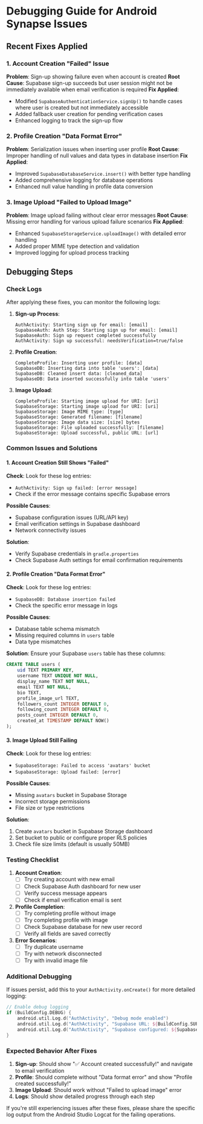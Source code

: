 # Debugging Guide for Android Synapse Issues

## Recent Fixes Applied

### 1. Account Creation "Failed" Issue
**Problem**: Sign-up showing failure even when account is created
**Root Cause**: Supabase sign-up succeeds but user session might not be immediately available when email verification is required
**Fix Applied**: 
- Modified `SupabaseAuthenticationService.signUp()` to handle cases where user is created but not immediately accessible
- Added fallback user creation for pending verification cases
- Enhanced logging to track the sign-up flow

### 2. Profile Creation "Data Format Error"
**Problem**: Serialization issues when inserting user profile
**Root Cause**: Improper handling of null values and data types in database insertion
**Fix Applied**:
- Improved `SupabaseDatabaseService.insert()` with better type handling
- Added comprehensive logging for database operations
- Enhanced null value handling in profile data conversion

### 3. Image Upload "Failed to Upload Image"
**Problem**: Image upload failing without clear error messages
**Root Cause**: Missing error handling for various upload failure scenarios
**Fix Applied**:
- Enhanced `SupabaseStorageService.uploadImage()` with detailed error handling
- Added proper MIME type detection and validation
- Improved logging for upload process tracking

## Debugging Steps

### Check Logs
After applying these fixes, you can monitor the following logs:

1. **Sign-up Process**:
   ```
   AuthActivity: Starting sign up for email: [email]
   SupabaseAuth: Auth Step: Starting sign up for email: [email]
   SupabaseAuth: Sign up request completed successfully
   AuthActivity: Sign up successful: needsVerification=true/false
   ```

2. **Profile Creation**:
   ```
   CompleteProfile: Inserting user profile: [data]
   SupabaseDB: Inserting data into table 'users': [data]
   SupabaseDB: Cleaned insert data: [cleaned_data]
   SupabaseDB: Data inserted successfully into table 'users'
   ```

3. **Image Upload**:
   ```
   CompleteProfile: Starting image upload for URI: [uri]
   SupabaseStorage: Starting image upload for URI: [uri]
   SupabaseStorage: Image MIME type: [type]
   SupabaseStorage: Generated filename: [filename]
   SupabaseStorage: Image data size: [size] bytes
   SupabaseStorage: File uploaded successfully: [filename]
   SupabaseStorage: Upload successful, public URL: [url]
   ```

### Common Issues and Solutions

#### 1. Account Creation Still Shows "Failed"
**Check**: Look for these log entries:
- `AuthActivity: Sign up failed: [error message]`
- Check if the error message contains specific Supabase errors

**Possible Causes**:
- Supabase configuration issues (URL/API key)
- Email verification settings in Supabase dashboard
- Network connectivity issues

**Solution**: 
- Verify Supabase credentials in `gradle.properties`
- Check Supabase Auth settings for email confirmation requirements

#### 2. Profile Creation "Data Format Error"
**Check**: Look for these log entries:
- `SupabaseDB: Database insertion failed`
- Check the specific error message in logs

**Possible Causes**:
- Database table schema mismatch
- Missing required columns in `users` table
- Data type mismatches

**Solution**: Ensure your Supabase `users` table has these columns:
```sql
CREATE TABLE users (
    uid TEXT PRIMARY KEY,
    username TEXT UNIQUE NOT NULL,
    display_name TEXT NOT NULL,
    email TEXT NOT NULL,
    bio TEXT,
    profile_image_url TEXT,
    followers_count INTEGER DEFAULT 0,
    following_count INTEGER DEFAULT 0,
    posts_count INTEGER DEFAULT 0,
    created_at TIMESTAMP DEFAULT NOW()
);
```

#### 3. Image Upload Still Failing
**Check**: Look for these log entries:
- `SupabaseStorage: Failed to access 'avatars' bucket`
- `SupabaseStorage: Upload failed: [error]`

**Possible Causes**:
- Missing `avatars` bucket in Supabase Storage
- Incorrect storage permissions
- File size or type restrictions

**Solution**: 
1. Create `avatars` bucket in Supabase Storage dashboard
2. Set bucket to public or configure proper RLS policies
3. Check file size limits (default is usually 50MB)

### Testing Checklist

1. **Account Creation**:
   - [ ] Try creating account with new email
   - [ ] Check Supabase Auth dashboard for new user
   - [ ] Verify success message appears
   - [ ] Check if email verification email is sent

2. **Profile Completion**:
   - [ ] Try completing profile without image
   - [ ] Try completing profile with image
   - [ ] Check Supabase database for new user record
   - [ ] Verify all fields are saved correctly

3. **Error Scenarios**:
   - [ ] Try duplicate username
   - [ ] Try with network disconnected
   - [ ] Try with invalid image file

### Additional Debugging

If issues persist, add this to your `AuthActivity.onCreate()` for more detailed logging:

```kotlin
// Enable debug logging
if (BuildConfig.DEBUG) {
    android.util.Log.d("AuthActivity", "Debug mode enabled")
    android.util.Log.d("AuthActivity", "Supabase URL: ${BuildConfig.SUPABASE_URL}")
    android.util.Log.d("AuthActivity", "Supabase configured: ${SupabaseClient.isConfigured()}")
}
```

### Expected Behavior After Fixes

1. **Sign-up**: Should show "✅ Account created successfully!" and navigate to email verification
2. **Profile**: Should complete without "Data format error" and show "Profile created successfully!"
3. **Image Upload**: Should work without "Failed to upload image" error
4. **Logs**: Should show detailed progress through each step

If you're still experiencing issues after these fixes, please share the specific log output from the Android Studio Logcat for the failing operations.